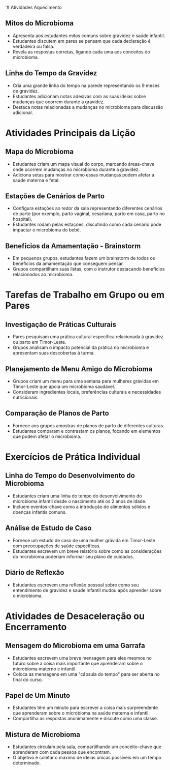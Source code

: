 '# Atividades Aquecimento

## Mitos do Microbioma
- Apresenta aos estudantes mitos comuns sobre gravidez e saúde infantil.
- Estudantes discutem em pares se pensam que cada declaração é verdadeira ou falsa.
- Revela as respostas corretas, ligando cada uma aos conceitos do microbioma.

## Linha do Tempo da Gravidez
- Cria uma grande linha do tempo na parede representando os 9 meses de gravidez.
- Estudantes adicionam notas adesivas com as suas ideias sobre mudanças que ocorrem durante a gravidez.
- Destaca notas relacionadas a mudanças no microbioma para discussão adicional.

# Atividades Principais da Lição

## Mapa do Microbioma
- Estudantes criam um mapa visual do corpo, marcando áreas-chave onde ocorrem mudanças no microbioma durante a gravidez.
- Adiciona setas para mostrar como essas mudanças podem afetar a saúde materna e fetal.

## Estações de Cenários de Parto
- Configura estações ao redor da sala representando diferentes cenários de parto (por exemplo, parto vaginal, cesariana, parto em casa, parto no hospital).
- Estudantes rodam pelas estações, discutindo como cada cenário pode impactar o microbioma do bebê.

## Benefícios da Amamentação - Brainstorm
- Em pequenos grupos, estudantes fazem um brainstorm de todos os benefícios da amamentação que conseguem pensar.
- Grupos compartilham suas listas, com o instrutor destacando benefícios relacionados ao microbioma.

# Tarefas de Trabalho em Grupo ou em Pares

## Investigação de Práticas Culturais
- Pares pesquisam uma prática cultural específica relacionada à gravidez ou parto em Timor-Leste.
- Grupos analisam o impacto potencial da prática no microbioma e apresentam suas descobertas à turma.

## Planejamento de Menu Amigo do Microbioma
- Grupos criam um menu para uma semana para mulheres grávidas em Timor-Leste que apoia um microbioma saudável.
- Consideram ingredientes locais, preferências culturais e necessidades nutricionais.

## Comparação de Planos de Parto
- Fornece aos grupos amostras de planos de parto de diferentes culturas.
- Estudantes comparam e contrastam os planos, focando em elementos que podem afetar o microbioma.

# Exercícios de Prática Individual

## Linha do Tempo do Desenvolvimento do Microbioma
- Estudantes criam uma linha do tempo do desenvolvimento do microbioma infantil desde o nascimento até os 2 anos de idade.
- Incluem eventos-chave como a introdução de alimentos sólidos e doenças infantis comuns.

## Análise de Estudo de Caso
- Fornece um estudo de caso de uma mulher grávida em Timor-Leste com preocupações de saúde específicas.
- Estudantes escrevem um breve relatório sobre como as considerações do microbioma poderiam informar seu plano de cuidados.

## Diário de Reflexão
- Estudantes escrevem uma reflexão pessoal sobre como seu entendimento de gravidez e saúde infantil mudou após aprender sobre o microbioma.

# Atividades de Desaceleração ou Encerramento

## Mensagem do Microbioma em uma Garrafa
- Estudantes escrevem uma breve mensagem para eles mesmos no futuro sobre a coisa mais importante que aprenderam sobre o microbioma materno e infantil.
- Coloca as mensagens em uma "cápsula do tempo" para ser aberta no final do curso.

## Papel de Um Minuto
- Estudantes têm um minuto para escrever a coisa mais surpreendente que aprenderam sobre o microbioma na saúde materna e infantil.
- Compartilha as respostas anonimamente e discute como uma classe.

## Mistura de Microbioma
- Estudantes circulam pela sala, compartilhando um conceito-chave que aprenderam com cada pessoa que encontram.
- O objetivo é coletar o máximo de ideias únicas possíveis em um tempo determinado.